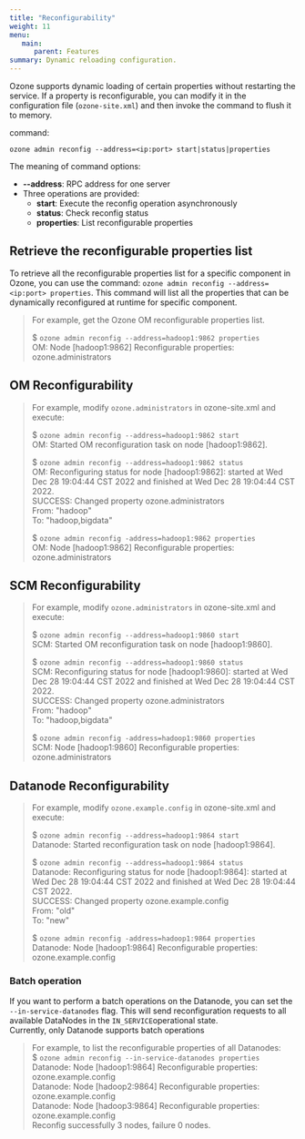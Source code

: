 ```yaml
---
title: "Reconfigurability"
weight: 11
menu:
   main:
      parent: Features
summary: Dynamic reloading configuration.
---
```

<!---
  Licensed to the Apache Software Foundation (ASF) under one or more
  contributor license agreements.  See the NOTICE file distributed with
  this work for additional information regarding copyright ownership.
  The ASF licenses this file to You under the Apache License, Version 2.0
  (the "License"); you may not use this file except in compliance with
  the License.  You may obtain a copy of the License at

      http://www.apache.org/licenses/LICENSE-2.0

  Unless required by applicable law or agreed to in writing, software
  distributed under the License is distributed on an "AS IS" BASIS,
  WITHOUT WARRANTIES OR CONDITIONS OF ANY KIND, either express or implied.
  See the License for the specific language governing permissions and
  limitations under the License.
-->

Ozone supports dynamic loading of certain properties without restarting the service. 
If a property is reconfigurable, you can modify it in the configuration file (`ozone-site.xml`) and then invoke the command to flush it to memory.

command:
```shell
ozone admin reconfig --address=<ip:port> start|status|properties
```

The meaning of command options:
- **--address**: RPC address for one server
- Three operations are provided:
    - **start**:      Execute the reconfig operation asynchronously
    - **status**:     Check reconfig status
    - **properties**: List reconfigurable properties

## Retrieve the reconfigurable properties list
To retrieve all the reconfigurable properties list for a specific component in Ozone,
you can use the command: `ozone admin reconfig --address=<ip:port> properties`.
This command will list all the properties that can be dynamically reconfigured at runtime for specific component.<br>

> For example, get the Ozone OM reconfigurable properties list.
>
>$ `ozone admin reconfig --address=hadoop1:9862 properties`<br>
OM: Node [hadoop1:9862] Reconfigurable properties:<br>
ozone.administrators

## OM Reconfigurability
>For example, modify `ozone.administrators` in ozone-site.xml and execute:
>
> $ `ozone admin reconfig --address=hadoop1:9862 start`<br>
OM: Started OM reconfiguration task on node [hadoop1:9862].
>
>$ `ozone admin reconfig --address=hadoop1:9862 status`<br>
OM: Reconfiguring status for node [hadoop1:9862]: started at Wed Dec 28 19:04:44 CST 2022 and finished at Wed Dec 28 19:04:44 CST 2022.<br>
SUCCESS: Changed property ozone.administrators<br>
From: "hadoop"<br>
To: "hadoop,bigdata"
>
> $ `ozone admin reconfig -address=hadoop1:9862 properties`<br>
OM: Node [hadoop1:9862] Reconfigurable properties:<br>
ozone.administrators

## SCM Reconfigurability
>For example, modify `ozone.administrators` in ozone-site.xml and execute:
>
> $ `ozone admin reconfig --address=hadoop1:9860 start`<br>
SCM: Started OM reconfiguration task on node [hadoop1:9860].
>
>$ `ozone admin reconfig --address=hadoop1:9860 status`<br>
SCM: Reconfiguring status for node [hadoop1:9860]: started at Wed Dec 28 19:04:44 CST 2022 and finished at Wed Dec 28 19:04:44 CST 2022.<br>
SUCCESS: Changed property ozone.administrators<br>
From: "hadoop"<br>
To: "hadoop,bigdata"
>
> $ `ozone admin reconfig -address=hadoop1:9860 properties`<br>
SCM: Node [hadoop1:9860] Reconfigurable properties:<br>
ozone.administrators

## Datanode Reconfigurability
>For example, modify `ozone.example.config` in ozone-site.xml and execute:
>
> $ `ozone admin reconfig --address=hadoop1:9864 start`<br>
Datanode: Started reconfiguration task on node [hadoop1:9864].
>
>$ `ozone admin reconfig --address=hadoop1:9864 status`<br>
Datanode: Reconfiguring status for node [hadoop1:9864]: started at Wed Dec 28 19:04:44 CST 2022 and finished at Wed Dec 28 19:04:44 CST 2022.<br>
SUCCESS: Changed property ozone.example.config<br>
From: "old"<br>
To: "new"
>
> $ `ozone admin reconfig -address=hadoop1:9864 properties`<br>
Datanode: Node [hadoop1:9864] Reconfigurable properties:<br>
ozone.example.config

### Batch operation
If you want to perform a batch operations on the Datanode, you can set the `--in-service-datanodes` flag.
This will send reconfiguration requests to all available DataNodes in the `IN_SERVICE`operational state.<br>
Currently, only Datanode supports batch operations<br>


>For example, to list the reconfigurable properties of all Datanodes:<br>
> $ `ozone admin reconfig --in-service-datanodes properties`<br>
Datanode: Node [hadoop1:9864] Reconfigurable properties:<br>
ozone.example.config<br>
Datanode: Node [hadoop2:9864] Reconfigurable properties:<br>
ozone.example.config<br>
Datanode: Node [hadoop3:9864] Reconfigurable properties:<br>
ozone.example.config<br>
Reconfig successfully 3 nodes, failure 0 nodes.<br>
